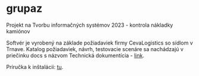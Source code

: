 # grupaz
Projekt na Tvorbu informačných systémov 2023 - kontrola nákladky kamiónov

Softvér je vyrobený na základe požiadaviek firmy CevaLogistics so sídlom v Trnave. Katalog požiadaviek, návrh, testovacie scenáre sa nachádzajú v priečinku docs s názvom Technická dokumentícia - [link](https://github.com/TIS2023-FMFI/grupaz/blob/2845f65b2e296e9219480e4ed8990b663517d3f8/docs/Technick%C3%A1%20dokument%C3%A1cia.pdf). 

Príručka k inštalácii: [tu](https://github.com/TIS2023-FMFI/grupaz/blob/f53a22ff9160b76bced4b8601593a9edf48dfa54/docs/In%C5%A1tala%C4%8Dn%C3%A1%20pr%C3%ADru%C4%8Dka.pdf).
